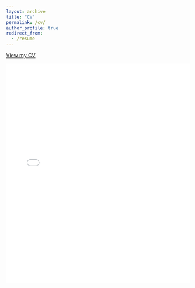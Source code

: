 ```yaml
---
layout: archive
title: "CV"
permalink: /cv/
author_profile: true
redirect_from:
  - /resume
---
```


[View my CV](/files/Vivekanand_Sahu_Gen.pdf)

<iframe src="your-pdf-url.pdf" width="100%" height="600px" style="border: none;"></iframe>

